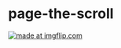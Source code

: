 # page-the-scroll
<a href="https://imgflip.com/gif/1hf1pp"><img src="https://i.imgflip.com/1hf1pp.gif" title="made at imgflip.com"/></a>
